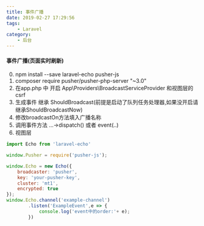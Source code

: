 ```yaml
---
title: 事件广播
date: 2019-02-27 17:29:56
tags:
    - Laravel
category:
    - 后台    
---
```

#### 事件广播(页面实时刷新)
0. npm install --save laravel-echo pusher-js  
1. composer require pusher/pusher-php-server "~3.0"
2. 在app.php 中 开启 App\Providers\BroadcastServiceProvider 和视图层的csrf
2. 生成事件 继承 ShouldBroadcast(前提是启动了队列任务处理器,如果没开启请继承ShouldBroadcastNow)
3. 修改broadcastOn方法填入广播名称
4. 调用事件方法 ...->dispatch() 或者 event(..)
5. 视图层
```js
import Echo from 'laravel-echo'

window.Pusher = require('pusher-js');

window.Echo = new Echo({
    broadcaster: 'pusher',
    key: 'your-pusher-key',
    cluster: 'mt1',
    encrypted: true
});
window.Echo.channel('example-channel')
        .listen('ExampleEvent',e => {
            console.log('event中的order:'+ e);
        })
```